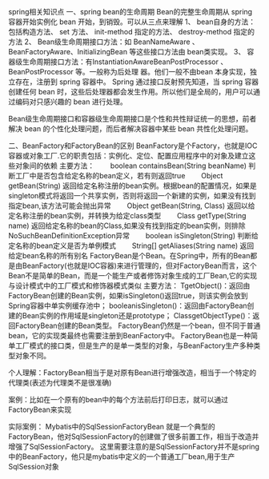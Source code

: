 spring相关知识点
一、spring bean的生命周期
Bean的完整生命周期从 spring 容器开始实例化 bean 开始，到销毁。可以从三点来理解
1、 bean自身的方法：包括构造方法、 set 方法、 init-method 指定的方法、 destroy-method 指定的方法
2、 Bean级生命周期接口方法：如 BeanNameAware 、 BeanFactoryAware、InitializingBean 等这些接口方法由 bean类实现。
3、 容器级生命周期接口方法：有InstantiationAwareBeanPostProcessor 、 BeanPostProcessor 等。一般称为后处理 器。他们一般不由bean 本身实现，独立存在，注册到 spring 容器中。 Spring 通过接口反射预先知道，当 spring 容器创建任何 bean 时，这些后处理器都会发生作用。所以他们是全局的，用户可以通过编码对只感兴趣的 bean 进行处理。

Bean级生命周期接口和容器级生命周期接口是个性和共性辩证统一的思想，前者解决 bean 的个性化处理问题，而后者解决容器中某些 bean 共性化处理问题。

二、BeanFactory和FactoryBean的区别
BeanFactory是个Factory，也就是IOC容器或对象工厂.它的职责包括：实例化、定位、配置应用程序中的对象及建立这些对象间的依赖
    主要方法：
　　boolean containsBean(String beanName) 判断工厂中是否包含给定名称的bean定义，若有则返回true
　　Object getBean(String) 返回给定名称注册的bean实例。根据bean的配置情况，如果是singleton模式将返回一个共享实例，否则将返回一个新建的实例，如果没有找到指定bean,该方法可能会抛出异常
　　Object getBean(String, Class) 返回以给定名称注册的bean实例，并转换为给定class类型
　　Class getType(String name) 返回给定名称的bean的Class,如果没有找到指定的bean实例，则排除NoSuchBeanDefinitionException异常
　　boolean isSingleton(String) 判断给定名称的bean定义是否为单例模式
　　String[] getAliases(String name) 返回给定bean名称的所有别名 
FactoryBean是个Bean。在Spring中，所有的Bean都是由BeanFactory(也就是IOC容器)来进行管理的，但对FactoryBean而言，这个Bean不是简单的Bean，而是一个能生产或者修饰对象生成的工厂Bean,它的实现与设计模式中的工厂模式和修饰器模式类似
    主要方法：
    TgetObject()：返回由FactoryBean创建的Bean实例，如果isSingleton()返回true，则该实例会放到Spring容器中单实例缓存池中；
    booleanisSingleton()：返回由FactoryBean创建的Bean实例的作用域是singleton还是prototype；
    Class<T>getObjectType()：返回FactoryBean创建的Bean类型。
FactoryBean仍然是一个bean，但不同于普通bean，它的实现类最终也需要注册到BeanFactory中。
FactoryBean也是一种简单工厂模式的接口类，但是生产的是单一类型的对象，与BeanFactory生产多种类型对象不同。

个人理解：FactoryBean相当于是对原有Bean进行增强改造，相当于一个特定的代理类(表述为代理类不是很准确)

案例：比如在一个原有的bean中的每个方法前后打印日志，就可以通过FactoryBean来实现

实际案例：
Mybatis中的SqlSessionFactoryBean  就是一个典型的FactoryBean，他对SqlSessionFactory的创建做了很多前置工作，相当于改造并增强了SqlSessionFactory。
这里需要注意的是SqlSessionFactory并不是spring中的BeanFactory，他只是mybatis中定义的一个普通工厂bean,用于生产SqlSession对象
